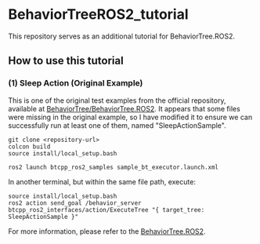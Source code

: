 # BehaviorTreeROS2_tutorial

This repository serves as an additional tutorial for BehaviorTree.ROS2.

## How to use this tutorial

### (1) Sleep Action (Original Example)

This is one of the original test examples from the official repository, available at [BehaviorTree/BehaviorTree.ROS2](https://github.com/BehaviorTree/BehaviorTree.ROS2). It appears that some files were missing in the original example, so I have modified it to ensure we can successfully run at least one of them, named "SleepActionSample".



```
git clone <repository-url>
colcon build
source install/local_setup.bash

ros2 launch btcpp_ros2_samples sample_bt_executor.launch.xml
```




In another terminal, but within the same file path, execute:

```
source install/local_setup.bash
ros2 action send_goal /behavior_server btcpp_ros2_interfaces/action/ExecuteTree "{ target_tree: SleepActionSample }"
```


For more information, please refer to the [BehaviorTree.ROS2](https://github.com/BehaviorTree/BehaviorTree.ROS2).

